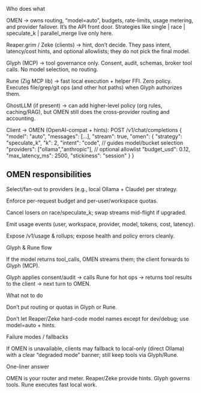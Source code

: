 Who does what

OMEN → owns routing, “model=auto”, budgets, rate-limits, usage metering, and provider failover.
It’s the API front door. Strategies like single | race | speculate_k | parallel_merge live only here.

Reaper.grim / Zeke (clients) → hint, don’t decide.
They pass intent, latency/cost hints, and optional allowlists; they do not pick the final model.

Glyph (MCP) → tool governance only.
Consent, audit, schemas, broker tool calls. No model selection, no routing.

Rune (Zig MCP lib) → fast local execution + helper FFI.
Zero policy. Executes file/grep/git ops (and other hot paths) when Glyph authorizes them.

GhostLLM (if present) → can add higher-level policy (org rules, caching/RAG), but OMEN still does the cross-provider routing and accounting.


Client → OMEN (OpenAI-compat + hints):
POST /v1/chat/completions
{
  "model": "auto",
  "messages": [...],
  "stream": true,
  "omen": {
    "strategy": "speculate_k",
    "k": 2,
    "intent": "code",                 // guides model/bucket selection
    "providers": ["ollama","anthropic"],  // optional allowlist
    "budget_usd": 0.12,
    "max_latency_ms": 2500,
    "stickiness": "session"
  }
}

## OMEN responsibilities

Select/fan-out to providers (e.g., local Ollama + Claude) per strategy.

Enforce per-request budget and per-user/workspace quotas.

Cancel losers on race/speculate_k; swap streams mid-flight if upgraded.

Emit usage events (user, workspace, provider, model, tokens, cost, latency).

Expose /v1/usage & rollups; expose health and policy errors cleanly.

Glyph & Rune flow

If the model returns tool_calls, OMEN streams them; the client forwards to Glyph (MCP).

Glyph applies consent/audit → calls Rune for hot ops → returns tool results to the client → next turn to OMEN.

What not to do

Don’t put routing or quotas in Glyph or Rune.

Don’t let Reaper/Zeke hard-code model names except for dev/debug; use model=auto + hints.

Failure modes / fallbacks

If OMEN is unavailable, clients may fallback to local-only (direct Ollama) with a clear “degraded mode” banner; still keep tools via Glyph/Rune.

One-liner answer

OMEN is your router and meter. Reaper/Zeke provide hints. Glyph governs tools. Rune executes fast local work.

